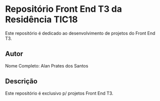 # Repositório Front End T3 da Residência TIC18

Este repositório é dedicado ao desenvolvimento de projetos do Front End T3.

## Autor

Nome Completo: Alan Prates dos Santos

## Descrição

Este repositório é exclusivo p/ projetos Front End T3.